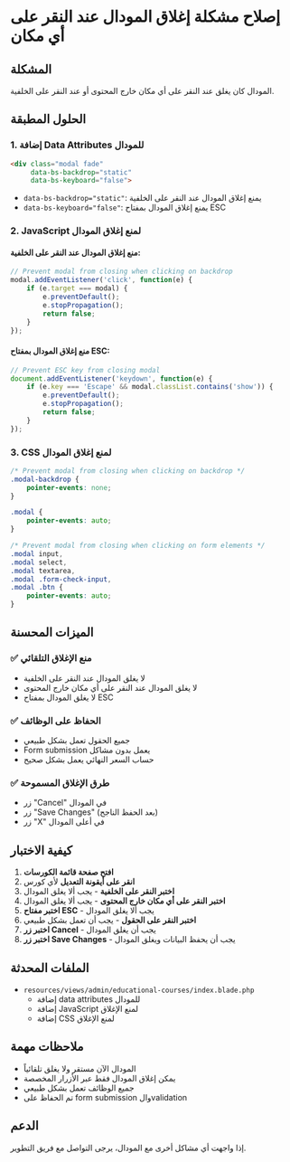 # إصلاح مشكلة إغلاق المودال عند النقر على أي مكان

## المشكلة
المودال كان يغلق عند النقر على أي مكان خارج المحتوى أو عند النقر على الخلفية.

## الحلول المطبقة

### 1. إضافة Data Attributes للمودال
```html
<div class="modal fade" 
     data-bs-backdrop="static" 
     data-bs-keyboard="false">
```

- `data-bs-backdrop="static"`: يمنع إغلاق المودال عند النقر على الخلفية
- `data-bs-keyboard="false"`: يمنع إغلاق المودال بمفتاح ESC

### 2. JavaScript لمنع إغلاق المودال

#### منع إغلاق المودال عند النقر على الخلفية:
```javascript
// Prevent modal from closing when clicking on backdrop
modal.addEventListener('click', function(e) {
    if (e.target === modal) {
        e.preventDefault();
        e.stopPropagation();
        return false;
    }
});
```

#### منع إغلاق المودال بمفتاح ESC:
```javascript
// Prevent ESC key from closing modal
document.addEventListener('keydown', function(e) {
    if (e.key === 'Escape' && modal.classList.contains('show')) {
        e.preventDefault();
        e.stopPropagation();
        return false;
    }
});
```

### 3. CSS لمنع إغلاق المودال
```css
/* Prevent modal from closing when clicking on backdrop */
.modal-backdrop {
    pointer-events: none;
}

.modal {
    pointer-events: auto;
}

/* Prevent modal from closing when clicking on form elements */
.modal input,
.modal select,
.modal textarea,
.modal .form-check-input,
.modal .btn {
    pointer-events: auto;
}
```

## الميزات المحسنة

### ✅ **منع الإغلاق التلقائي**
- لا يغلق المودال عند النقر على الخلفية
- لا يغلق المودال عند النقر على أي مكان خارج المحتوى
- لا يغلق المودال بمفتاح ESC

### ✅ **الحفاظ على الوظائف**
- جميع الحقول تعمل بشكل طبيعي
- Form submission يعمل بدون مشاكل
- حساب السعر النهائي يعمل بشكل صحيح

### ✅ **طرق الإغلاق المسموحة**
- زر "Cancel" في المودال
- زر "Save Changes" (بعد الحفظ الناجح)
- زر "X" في أعلى المودال

## كيفية الاختبار

1. **افتح صفحة قائمة الكورسات**
2. **انقر على أيقونة التعديل** لأي كورس
3. **اختبر النقر على الخلفية** - يجب ألا يغلق المودال
4. **اختبر النقر على أي مكان خارج المحتوى** - يجب ألا يغلق المودال
5. **اختبر مفتاح ESC** - يجب ألا يغلق المودال
6. **اختبر النقر على الحقول** - يجب أن تعمل بشكل طبيعي
7. **اختبر زر Cancel** - يجب أن يغلق المودال
8. **اختبر زر Save Changes** - يجب أن يحفظ البيانات ويغلق المودال

## الملفات المحدثة

- `resources/views/admin/educational-courses/index.blade.php`
  - إضافة data attributes للمودال
  - إضافة JavaScript لمنع الإغلاق
  - إضافة CSS لمنع الإغلاق

## ملاحظات مهمة

- المودال الآن مستقر ولا يغلق تلقائياً
- يمكن إغلاق المودال فقط عبر الأزرار المخصصة
- جميع الوظائف تعمل بشكل طبيعي
- تم الحفاظ على form submission والvalidation

## الدعم

إذا واجهت أي مشاكل أخرى مع المودال، يرجى التواصل مع فريق التطوير. 